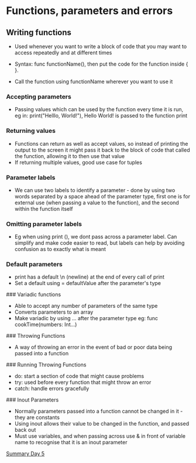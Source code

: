 # Functions, parameters and errors

## Writing functions
- Used whenever you want to write a block of code that you may want to access repeatedly and at different times

- Syntax:
	func functionName(), then put the code for the function inside { }. 
- Call the function using functionName wherever you want to use it

### Accepting parameters
- Passing values which can be used by the function every time it is run, eg in:
	print("Helllo, World!"), Hello World! is passed to the function print

### Returning values
- Functions can return as well as accept values, so instead of printing the output to the screen it might pass it back to the block of code that called the function, allowing it to then use that value
- If returning multiple values, good use case for tuples

### Parameter labels
- We can use two labels to identify a parameter - done by using two words separated by a space ahead of the parameter type, first one is for external use (when passing a value to the function), and the second within the function itself

### Omitting parameter labels
- Eg when using print (), we dont pass across a parameter label. Can simplify and make code easier to read, but labels can help by avoiding confusion as to exactly what is meant

### Default parameters
- print has a default \n (newline) at the end of every call of print
- Set a default using = defaultValue after the parameter's type

### Variadic functions
- Able to accept any number of parameters of the same type
- Converts parameters to an array
- Make variadic by using ... after the parameter type eg:
	func cookTime(numbers: Int...)
	
### Throwing Functions
- A way of throwing an error in the event of bad or poor data being passed into a function

### Running Throwing Functions
- do: start a section of code that might cause problems
- try: used before every function that might throw an error
- catch: handle errors gracefully

### Inout Parameters
- Normally parameters passed into a function cannot be changed in it - they are constants 
- Using inout allows their value to be changed in the function, and passed back out
- Must use variables, and when passing across use & in front of variable name to recognise that it is an inout parameter

[Summary Day 5](https://www.hackingwithswift.com/sixty/5/11/functions-summary)